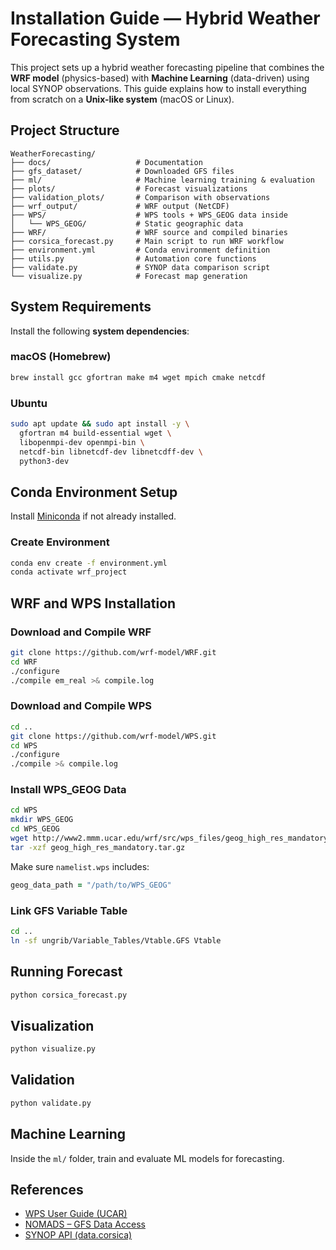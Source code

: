
# Installation Guide — Hybrid Weather Forecasting System

This project sets up a hybrid weather forecasting pipeline that combines the **WRF model** (physics-based) with **Machine Learning** (data-driven) using local SYNOP observations. This guide explains how to install everything from scratch on a **Unix-like system** (macOS or Linux).

## Project Structure

```
WeatherForecasting/
├── docs/                   # Documentation
├── gfs_dataset/            # Downloaded GFS files
├── ml/                     # Machine learning training & evaluation
├── plots/                  # Forecast visualizations
├── validation_plots/       # Comparison with observations
├── wrf_output/             # WRF output (NetCDF)
├── WPS/                    # WPS tools + WPS_GEOG data inside
│   └── WPS_GEOG/           # Static geographic data
├── WRF/                    # WRF source and compiled binaries
├── corsica_forecast.py     # Main script to run WRF workflow
├── environment.yml         # Conda environment definition
├── utils.py                # Automation core functions
├── validate.py             # SYNOP data comparison script
└── visualize.py            # Forecast map generation
```

## System Requirements

Install the following **system dependencies**:

### macOS (Homebrew)
```bash
brew install gcc gfortran make m4 wget mpich cmake netcdf
```

### Ubuntu
```bash
sudo apt update && sudo apt install -y \
  gfortran m4 build-essential wget \
  libopenmpi-dev openmpi-bin \
  netcdf-bin libnetcdf-dev libnetcdff-dev \
  python3-dev
```

## Conda Environment Setup

Install [Miniconda](https://docs.conda.io/en/latest/miniconda.html) if not already installed.

### Create Environment
```bash
conda env create -f environment.yml
conda activate wrf_project
```

## WRF and WPS Installation

### Download and Compile WRF
```bash
git clone https://github.com/wrf-model/WRF.git
cd WRF
./configure
./compile em_real >& compile.log
```

### Download and Compile WPS
```bash
cd ..
git clone https://github.com/wrf-model/WPS.git
cd WPS
./configure
./compile >& compile.log
```

### Install WPS_GEOG Data
```bash
cd WPS
mkdir WPS_GEOG
cd WPS_GEOG
wget http://www2.mmm.ucar.edu/wrf/src/wps_files/geog_high_res_mandatory.tar.gz
tar -xzf geog_high_res_mandatory.tar.gz
```

Make sure `namelist.wps` includes:
```fortran
geog_data_path = "/path/to/WPS_GEOG"
```

### Link GFS Variable Table
```bash
cd ..
ln -sf ungrib/Variable_Tables/Vtable.GFS Vtable
```

## Running Forecast
```bash
python corsica_forecast.py
```

## Visualization
```bash
python visualize.py
```

## Validation
```bash
python validate.py
```

## Machine Learning
Inside the `ml/` folder, train and evaluate ML models for forecasting.

## References
- [WPS User Guide (UCAR)](https://mmg.atm.ucdavis.edu/wp-content/uploads/2014/10/WPS-Duda.pdf)
- [NOMADS – GFS Data Access](https://nomads.ncep.noaa.gov)
- [SYNOP API (data.corsica)](https://www.data.corsica/explore/dataset/observation-meteorologique-historiques-france-synop0/information)
